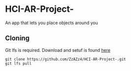 # HCI-AR-Project-
An app that lets you place objects around you

## Cloning

Git lfs is required. Download and setuf is found [here](https://git-lfs.github.com/)

```
git clone https://github.com/ZzAZz4/HCI-AR-Project-.git
git lfs pull
```
